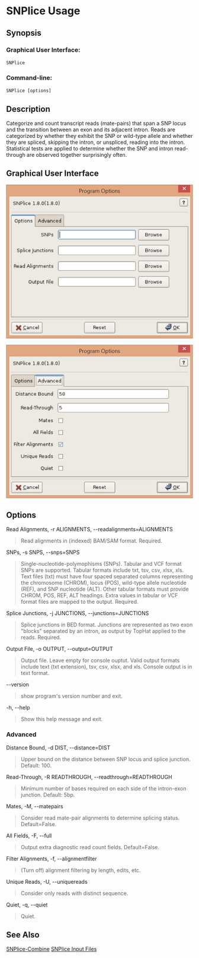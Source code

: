 # SNPlice Usage

## Synopsis

### Graphical User Interface:

    SNPlice 

### Command-line:

    SNPlice [options]

## Description

Categorize and count transcript reads (mate-pairs) that span a SNP locus and the transition between an exon and its adjacent intron. Reads are categorized by whether they exhibit the SNP or wild-type allele and whether they are spliced, skipping the intron, or unspliced, reading into the intron. Statistical tests are applied to determine whether the SNP and intron read-through are observed together surprisingly often.

## Graphical User Interface

![Options](options.png)

![Advanced](advanced.png)

## Options

Read Alignments, -r ALIGNMENTS, --readalignments=ALIGNMENTS

> Read alignments in (indexed) BAM/SAM format. Required. 

SNPs, -s SNPS, --snps=SNPS

> Single-nucleotide-polymophisms (SNPs). Tabular and VCF format SNPs are supported. Tabular formats include txt, tsv, csv, xlsx, xls. Text files (txt) must have four spaced separated columns representing the chromosome (CHROM), locus (POS), wild-type allele nucleotide (REF), and SNP nucleotide (ALT). Other tabular formats must provide CHROM, POS, REF, ALT headings. Extra values in tabular or VCF format files are mapped to the output. Required. 

Splice Junctions, -j JUNCTIONS, --junctions=JUNCTIONS

>Splice junctions in BED format. Junctions are represented as two exon "blocks" separated by an intron, as output by TopHat applied to the reads. Required. 

Output File, -o OUTPUT, --output=OUTPUT

>Output file. Leave empty for console ouptut. Valid output formats include text (txt extension), tsv, csv, xlsx, and xls. Console output is in text format. 

--version

>show program's version number and exit. 

-h, --help

>Show this help message and exit. 

### Advanced

Distance Bound, -d DIST, --distance=DIST

>Upper bound on the distance between SNP locus and splice junction. Default: 100. 

Read-Through, -R READTHROUGH, --readthrough=READTHROUGH

>Minimum number of bases required on each side of the intron-exon junction. Default: 5bp. 

Mates, -M, --matepairs

>Consider read mate-pair alignments to determine splicing status. Default=False. 

All Fields, -F, --full

>Output extra diagnostic read count fields. Default=False. 

Filter Alignments, -f, --alignmentfilter

> (Turn off) alignment filtering by length, edits, etc.

Unique Reads, -U, --uniquereads

>Consider only reads with distinct sequence. 

Quiet, -q, --quiet

>Quiet. 

## See Also

[SNPlice-Combine](SNPliceCombineUsage.md) [SNPlice Input Files](SNPliceInputFiles.md)

